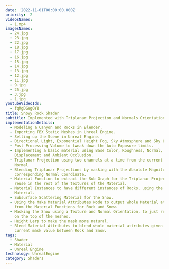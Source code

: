 ```yaml
---
date: '2022-11-01T00:00:00.000Z'
priority: -2
videosNames:
  - 1.mp4
imagesNames:
  - 24.jpg
  - 23.jpg
  - 22.jpg
  - 18.jpg
  - 17.jpg
  - 16.jpg
  - 15.jpg
  - 14.jpg
  - 13.jpg
  - 12.jpg
  - 11.jpg
  - 9.jpg
  - 25.jpg
  - 3.jpg
  - 1.jpg
youtubeVideoIds:
  - fqMgDGAgQY8
title: Snowy Rock Shader
subtitle: Implemented with Triplanar Projection and Normals Orientation in Unreal Engine
implementationDetails:
  - Modeling a Canyon and Rocks in Blender.
  - Importing FBX Static Meshes in Unreal Engine.
  - Setting up the Scene in Unreal Engine.
  - Directional Light, Exponential Height Fog, Sky Atmosphere and Sky Light.
  - Post Processing Volume to tweak down the Auto Exposure limits.
  - Implementing a basic material using Base Color, Roughness, Normal,
    Displacement and Ambient Occlusion.
  - Triplanar Projection using two channels at a time from the current Vertex
    Normal.
  - Blending Triplanar Projections by masking with the Absolute Magnitude of the
    corresponding Normal Coordinate.
  - Material Function to extract the Sub Graph for the Triplanar Projection, to
    reuse in the rest of the textures of the Material.
  - Material Instances to have different instances of Rocks, using the same base
    Material.
  - Subsurface Scattering Material for the Snow.
  - Using the Make Material Attributes Node to output whole Material attributes
    from the Material Functions for Rock and Snow.
  - Masking the Snow using a Texture and Normal Orientation, to just render snow
    on the top of the meshes.
  - Height Lerp to make the mask more natural.
  - Blend Material Attributes to blend whole material attributes given the
    current mask value between Rock and Snow.
tags:
  - Shader
  - Material
  - Unreal Engine
technology: UnrealEngine
category: Shaders
---
```

